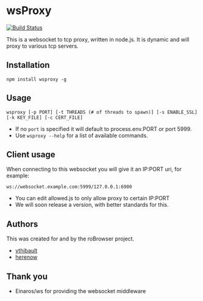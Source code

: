 wsProxy
=======
[![Build Status](https://travis-ci.org/herenow/wsProxy.svg?branch=master)](https://travis-ci.org/herenow/wsProxy)

This is a websocket to tcp proxy, written in node.js. It is dynamic and will proxy to various tcp servers.


Installation
----------
```
npm install wsproxy -g
```


Usage
----------

```
wsproxy [-p PORT] [-t THREADS (# of threads to spawn)] [-s ENABLE_SSL] [-k KEY_FILE] [-c CERT_FILE]
```
* If no `port` is specified it will default to process.env.PORT or port 5999.
* Use `wsproxy --help` for a list of available commands.


Client usage
----------
When connecting to this websocket you will give it an IP:PORT uri, for example:
```
ws://websocket.example.com:5999/127.0.0.1:6900
```
* You can edit allowed.js to only allow proxy to certain IP:PORT
* We will soon release a version, with better standards for this.


Authors
---------
This was created for and by the roBrowser project.
- [vthibault](https://github.com/vthibault)
- [herenow](https://github.com/herenow)


Thank you
----------
- Einaros/ws for providing the websocket middleware
